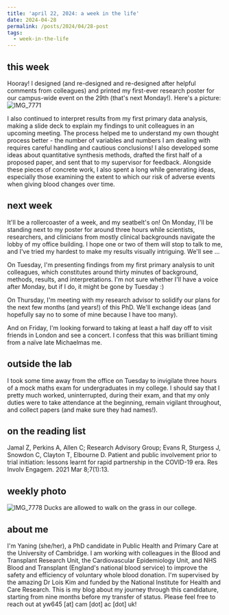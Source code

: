 ```yaml
---
title: 'april 22, 2024: a week in the life'
date: 2024-04-28
permalink: /posts/2024/04/28-post
tags:
  - week-in-the-life
---
```


this week
------
Hooray! I designed (and re-designed and re-designed after helpful comments from colleagues) and printed my first-ever research poster for our campus-wide event on the 29th (that's next Monday!). Here's a picture:
![IMG_7771](https://github.com/yaning-wu/yaning-wu.github.io/assets/145920710/968625ed-30a1-4186-9c19-c72d90daa116)

I also continued to interpret results from my first primary data analysis, making a slide deck to explain my findings to unit colleagues in an upcoming meeting. The process helped me to understand my own thought process better - the number of variables and numbers I am dealing with requires careful handling and cautious conclusions! I also developed some ideas about quantitative synthesis methods, drafted the first half of a proposed paper, and sent that to my supervisor for feedback. Alongside these pieces of concrete work, I also spent a long while generating ideas, especially those examining the extent to which our risk of adverse events when giving blood changes over time.

next week
------
It'll be a rollercoaster of a week, and my seatbelt's on! On Monday, I'll be standing next to my poster for around three hours while scientists, researchers, and clinicians from mostly clinical backgrounds navigate the lobby of my office building. I hope one or two of them will stop to talk to me, and I've tried my hardest to make my results visually intriguing. We'll see ...

On Tuesday, I'm presenting findings from my first primary analysis to unit colleagues, which constitutes around thirty minutes of background, methods, results, and interpretations. I'm not sure whether I'll have a voice after Monday, but if I do, it might be gone by Tuesday :)

On Thursday, I'm meeting with my research advisor to solidify our plans for the next few months (and years!) of this PhD. We'll exchange ideas (and hopefully say no to some of mine because I have too many). 

And on Friday, I'm looking forward to taking at least a half day off to visit friends in London and see a concert. I confess that this was brilliant timing from a naïve late Michaelmas me.

outside the lab
------
I took some time away from the office on Tuesday to invigilate three hours of a mock maths exam for undergraduates in my college. I should say that I pretty much worked, uninterrupted, during their exam, and that my only duties were to take attendance at the beginning, remain vigilant throughout, and collect papers (and make sure they had names!). 

on the reading list
------
Jamal Z, Perkins A, Allen C; Research Advisory Group; Evans R, Sturgess J, Snowdon C, Clayton T, Elbourne D. Patient and public involvement prior to trial initiation: lessons learnt for rapid partnership in the COVID-19 era. Res Involv Engagem. 2021 Mar 8;7(1):13.

weekly photo
------
![IMG_7778](https://github.com/yaning-wu/yaning-wu.github.io/assets/145920710/05caa47f-a8db-4e45-9cc2-425498d3be20)
Ducks are allowed to walk on the grass in our college.

about me
------
I'm Yaning (she/her), a PhD candidate in Public Health and Primary Care at the University of Cambridge. I am working with colleagues in the Blood and Transplant Research Unit, the Cardiovascular Epidemiology Unit, and NHS Blood and Transplant (England's national blood service) to improve the safety and efficiency of voluntary whole blood donation. I'm supervised by the amazing Dr Lois Kim and funded by the National Institute for Health and Care Research. This is my blog about my journey through this candidature, starting from nine months before my transfer of status. Please feel free to reach out at yw645 [at] cam [dot] ac [dot] uk!
